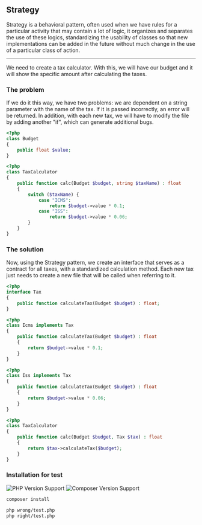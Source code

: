 ## Strategy

Strategy is a behavioral pattern, often used when we have rules for a particular activity that may contain a lot of logic, it organizes and separates the use of these logics, standardizing the usability of classes so that new implementations can be added in the future without much change in the use of a particular class of action.

-----

We need to create a tax calculator. With this, we will have our budget and it will show the specific amount after calculating the taxes.

### The problem

If we do it this way, we have two problems: we are dependent on a string parameter with the name of the tax. If it is passed incorrectly, an error will be returned. In addition, with each new tax, we will have to modify the file by adding another "if", which can generate additional bugs.

```php
<?php
class Budget 
{
    public float $value;
}
```
```php
<?php
class TaxCalculator
{
    public function calc(Budget $budget, string $taxName) : float
    {
        switch ($taxName) {
            case "ICMS":
                return $budget->value * 0.1;
            case "ISS":
                return $budget->value * 0.06;
        }
    }
}
```

### The solution

Now, using the Strategy pattern, we create an interface that serves as a contract for all taxes, with a standardized calculation method. Each new tax just needs to create a new file that will be called when referring to it.

```php
<?php
interface Tax
{
    public function calculateTax(Budget $budget) : float;
}
```
```php
<?php
class Icms implements Tax
{
    public function calculateTax(Budget $budget) : float
    {
        return $budget->value * 0.1;
    }
}
```
```php
<?php
class Iss implements Tax
{
    public function calculateTax(Budget $budget) : float
    {
        return $budget->value * 0.06;
    }
}
```
```php
<?php
class TaxCalculator
{
    public function calc(Budget $budget, Tax $tax) : float
    {
        return $tax->calculateTax($budget);
    }
}
```

### Installation for test

![PHP Version Support](https://img.shields.io/badge/php-7.4%2B-brightgreen.svg?style=flat-square) ![Composer Version Support](https://img.shields.io/badge/composer-2.2.9%2B-brightgreen.svg?style=flat-square)

```bash
composer install
```

```bash
php wrong/test.php
php right/test.php
```